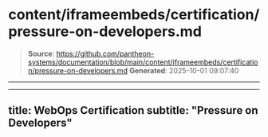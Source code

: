 # content/iframeembeds/certification/pressure-on-developers.md

> **Source**: https://github.com/pantheon-systems/documentation/blob/main/content/iframeembeds/certification/pressure-on-developers.md
> **Generated**: 2025-10-01 09:07:40

---

---
title: WebOps Certification
subtitle: "Pressure on Developers"
---

<Partial file="certification-guide/pressure-on-developers.md" />

